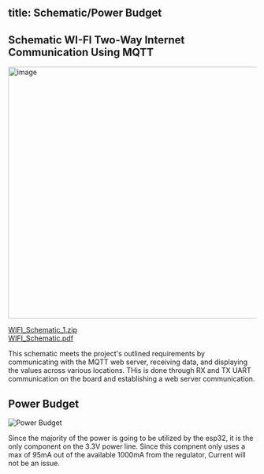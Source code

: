 title: Schematic/Power Budget
---

## Schematic WI-FI Two-Way Internet Communication Using MQTT

<img width="510" alt="image" src="https://github.com/user-attachments/assets/f9d2a887-3390-471d-840f-d1074a8487e8" />



[WIFI_Schematic_1.zip](https://github.com/user-attachments/files/18918472/WIFI_Schematic_1.zip)  
[WIFI_Schematic.pdf](file:///C:/Users/shelt/Downloads/Screenshot%202025-03-21%20125712.pdf)


This schematic meets the project's outlined requirements by communicating with the MQTT web server, receiving data, and displaying the values across various locations. THis is done through RX and TX UART communication on the board and establishing a web server communication.


## Power Budget

![Power Budget](https://github.com/user-attachments/assets/23109ea8-9ecd-4a2a-92ff-b927bc8fe66d)









Since the majority of the power is going to be utilized by the esp32, it is the only component on the 3.3V power line. Since this compnent only uses a max of 95mA out of the available 1000mA from the regulator, Current will not be an issue.
